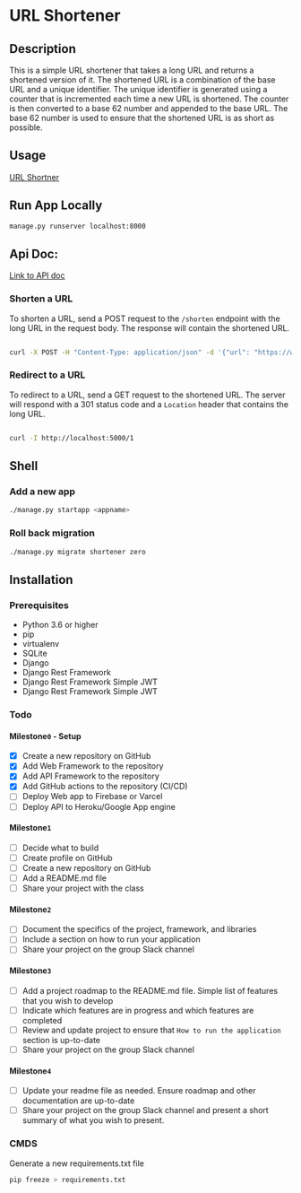 # URL Shortener

## Description

This is a simple URL shortener that takes a long URL and returns a shortened version of it. The shortened URL is a
combination of the base URL and a unique identifier. The unique identifier is generated using a counter that is
incremented each time a new URL is shortened. The counter is then converted to a base 62 number and appended to the base
URL. The base 62 number is used to ensure that the shortened URL is as short as possible.

## Usage
[URL Shortner](https://urls-4b.web.app/)

## Run App Locally
```bash
manage.py runserver localhost:8000
```

## Api Doc:
[Link to API doc](http://localhost:8000/doc/)

### Shorten a URL

To shorten a URL, send a POST request to the `/shorten` endpoint with the long URL in the request body. The response
will contain the shortened URL.

```bash

curl -X POST -H "Content-Type: application/json" -d '{"url": "https://www.google.com"}' http://localhost:5000/shorten

```

### Redirect to a URL

To redirect to a URL, send a GET request to the shortened URL. The server will respond with a 301 status code and
a `Location` header that contains the long URL.

```bash 

curl -I http://localhost:5000/1

``` 

## Shell
### Add a new app
```bash
./manage.py startapp <appname>
```
### Roll back migration

```bash
./manage.py migrate shortener zero 
```

## Installation

### Prerequisites

- Python 3.6 or higher
- pip
- virtualenv
- SQLite
- Django
- Django Rest Framework
- Django Rest Framework Simple JWT
- Django Rest Framework Simple JWT

### Todo

#### Milestone`0` - Setup

- [x] Create a new repository on GitHub
- [x] Add Web Framework to the repository
- [x] Add API Framework to the repository
- [x] Add GitHub actions to the repository (CI/CD)
- [ ] Deploy Web app to Firebase or Varcel
- [ ] Deploy API to Heroku/Google App engine

#### Milestone`1`

- [ ] Decide what to build
- [ ] Create profile on GitHub
- [ ] Create a new repository on GitHub
- [ ] Add a README.md file
- [ ] Share your project with the class

#### Milestone`2`

- [ ] Document the specifics of the project, framework, and libraries
- [ ] Include a section on how to run your application
- [ ] Share your project on the group Slack channel

#### Milestone`3`

- [ ] Add a project roadmap to the README.md file. Simple list of features that you wish to develop
- [ ] Indicate which features are in progress and which features are completed
- [ ] Review and update project to ensure that `How to run the application` section is up-to-date
- [ ] Share your project on the group Slack channel

#### Milestone`4`

- [ ] Update your readme file as needed. Ensure roadmap and other documentation are up-to-date
- [ ] Share your project on the group Slack channel and present a short summary of what you wish to present.

### CMDS

Generate a new requirements.txt file

```bash
pip freeze > requirements.txt
```